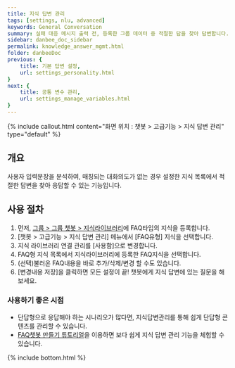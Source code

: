 ```yaml
---
title: 지식 답변 관리
tags: [settings, nlu, advanced]
keywords: General Conversation
summary: 실패 대응 메시지 출력 전, 등록한 그룹 데이터 중 적절한 답을 찾아 답변합니다.
sidebar: danbee_doc_sidebar
permalink: knowledge_answer_mgmt.html
folder: danbeeDoc
previous: {
    title: 기본 답변 설정,
    url: settings_personality.html
}
next: {
    title: 공통 변수 관리,
    url: settings_manage_variables.html
}
---
```


{% include callout.html content="화면 위치 : 챗봇 > 고급기능 > 지식 답변 관리" type="default" %}

## 개요
사용자 입력문장을 분석하여, 매칭되는 대화의도가 없는 경우 설정한 지식 목록에서 적절한 답변을 찾아 응답할 수 있는 기능입니다.

## 사용 절차
1. 먼저, [그룹 > 그룹 챗봇 > 지식라이브러리](/knowledge_library.html)에 FAQ타입의 지식을 등록합니다.
2. [챗봇 > 고급기능 > 지식 답변 관리] 메뉴에서 [FAQ유형] 지식을 선택합니다.
3. 지식 라이브러리 연결 관리를 [사용함]으로 변경합니다.
4. FAQ형 지식 목록에서 지식라이브러리에 등록한 FAQ지식을 선택합니다.
5. (선택)불러온 FAQ내용을 바로 추가/삭제/변경 할 수도 있습니다. 
6. [변경내용 저장]을 클릭하면 모든 설정이 끝! 챗봇에게 지식 답변에 있는 질문을 해보세요.

### 사용하기 좋은 시점
- 단답형으로 응답해야 하는 시나리오가 많다면, 지식답변관리를 통해 쉽게 단답형 콘텐츠를 관리할 수 있습니다.
- [FAQ챗봇 만들기 튜토리얼](/tutorial_faq.html)을 이용하면 보다 쉽게 지식 답변 관리 기능을 체험할 수 있습니다.


{% include bottom.html %}
